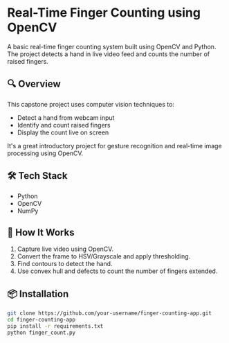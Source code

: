 # Real-Time Finger Counting using OpenCV

A basic real-time finger counting system built using OpenCV and Python. The project detects a hand in live video feed and counts the number of raised fingers.

## 🔍 Overview

This capstone project uses computer vision techniques to:
- Detect a hand from webcam input
- Identify and count raised fingers
- Display the count live on screen

It's a great introductory project for gesture recognition and real-time image processing using OpenCV.

## 🛠️ Tech Stack

- Python
- OpenCV
- NumPy

## 🚀 How It Works

1. Capture live video using OpenCV.
2. Convert the frame to HSV/Grayscale and apply thresholding.
3. Find contours to detect the hand.
4. Use convex hull and defects to count the number of fingers extended.

## 📦 Installation

```bash
git clone https://github.com/your-username/finger-counting-app.git
cd finger-counting-app
pip install -r requirements.txt
python finger_count.py
